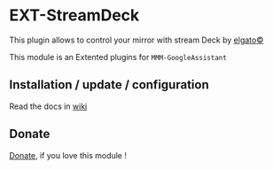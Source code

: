 # EXT-StreamDeck

This plugin allows to control your mirror with stream Deck by [elgato©](https://www.elgato.com/)

This module is an Extented plugins for `MMM-GoogleAssistant`

## Installation / update / configuration

Read the docs in [wiki](https://wiki.bugsounet.fr/en/EXT-StreamDeck)
 
## Donate
 [Donate](https://www.paypal.com/cgi-bin/webscr?cmd=_s-xclick&hosted_button_id=TTHRH94Y4KL36&source=url), if you love this module !
